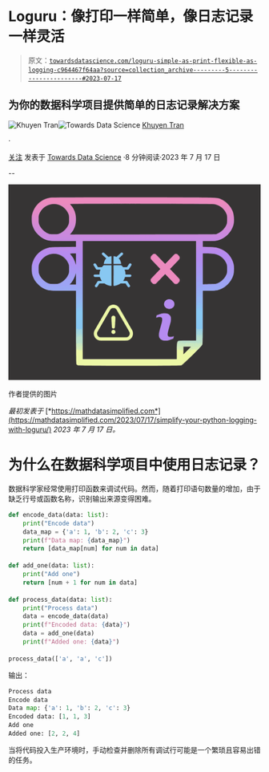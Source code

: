 # Loguru：像打印一样简单，像日志记录一样灵活

> 原文：[`towardsdatascience.com/loguru-simple-as-print-flexible-as-logging-c964467f64aa?source=collection_archive---------5-----------------------#2023-07-17`](https://towardsdatascience.com/loguru-simple-as-print-flexible-as-logging-c964467f64aa?source=collection_archive---------5-----------------------#2023-07-17)

## 为你的数据科学项目提供简单的日志记录解决方案

[](https://khuyentran1476.medium.com/?source=post_page-----c964467f64aa--------------------------------)![Khuyen Tran](https://khuyentran1476.medium.com/?source=post_page-----c964467f64aa--------------------------------)[](https://towardsdatascience.com/?source=post_page-----c964467f64aa--------------------------------)![Towards Data Science](https://towardsdatascience.com/?source=post_page-----c964467f64aa--------------------------------) [Khuyen Tran](https://khuyentran1476.medium.com/?source=post_page-----c964467f64aa--------------------------------)

·

[关注](https://medium.com/m/signin?actionUrl=https%3A%2F%2Fmedium.com%2F_%2Fsubscribe%2Fuser%2F84a02493194a&operation=register&redirect=https%3A%2F%2Ftowardsdatascience.com%2Floguru-simple-as-print-flexible-as-logging-c964467f64aa&user=Khuyen+Tran&userId=84a02493194a&source=post_page-84a02493194a----c964467f64aa---------------------post_header-----------) 发表于 [Towards Data Science](https://towardsdatascience.com/?source=post_page-----c964467f64aa--------------------------------) ·8 分钟阅读·2023 年 7 月 17 日[](https://medium.com/m/signin?actionUrl=https%3A%2F%2Fmedium.com%2F_%2Fvote%2Ftowards-data-science%2Fc964467f64aa&operation=register&redirect=https%3A%2F%2Ftowardsdatascience.com%2Floguru-simple-as-print-flexible-as-logging-c964467f64aa&user=Khuyen+Tran&userId=84a02493194a&source=-----c964467f64aa---------------------clap_footer-----------)

--

[](https://medium.com/m/signin?actionUrl=https%3A%2F%2Fmedium.com%2F_%2Fbookmark%2Fp%2Fc964467f64aa&operation=register&redirect=https%3A%2F%2Ftowardsdatascience.com%2Floguru-simple-as-print-flexible-as-logging-c964467f64aa&source=-----c964467f64aa---------------------bookmark_footer-----------)![](img/3829b994881a3b1be639cbae3c28152d.png)

作者提供的图片

*最初发表于* [*https://mathdatasimplified.com*](https://mathdatasimplified.com/2023/07/17/simplify-your-python-logging-with-loguru/) *2023 年 7 月 17 日。*

# 为什么在数据科学项目中使用日志记录？

数据科学家经常使用打印函数来调试代码。然而，随着打印语句数量的增加，由于缺乏行号或函数名称，识别输出来源变得困难。

```py
def encode_data(data: list):
    print("Encode data")
    data_map = {'a': 1, 'b': 2, 'c': 3}
    print(f"Data map: {data_map}")
    return [data_map[num] for num in data]

def add_one(data: list):
    print("Add one")
    return [num + 1 for num in data]

def process_data(data: list):
    print("Process data")
    data = encode_data(data)
    print(f"Encoded data: {data}")
    data = add_one(data)
    print(f"Added one: {data}")

process_data(['a', 'a', 'c'])
```

输出：

```py
Process data
Encode data
Data map: {'a': 1, 'b': 2, 'c': 3}
Encoded data: [1, 1, 3]
Add one
Added one: [2, 2, 4]
```

当将代码投入生产环境时，手动检查并删除所有调试行可能是一个繁琐且容易出错的任务。
